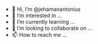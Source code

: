 - 👋 Hi, I’m @jehamanantonius
- 👀 I’m interested in ...
- 🌱 I’m currently learning ...
- 💞️ I’m looking to collaborate on ...
- 📫 How to reach me ...

<!---
jehamanantonius/jehamanantonius is a ✨ special ✨ repository because its `README.md` (this file) appears on your GitHub profile.
You can click the Preview link to take a look at your changes.
--->
